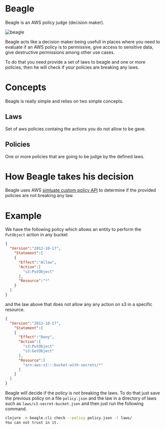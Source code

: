 # Beagle
Beagle is an AWS policy judge (decision maker).

![beagle](https://user-images.githubusercontent.com/12648924/191837038-3eae3148-191e-4658-baa1-a0011b76e740.png)

Beagle acts like a decision maker being usefull in places where you need to evaluate if an AWS policy is to permissive, give access to sensitive data, give destructive permissions among other use cases.

To do that you need provide a set of laws to beagle and one or more policies, then he will check if your policies are breaking any laws.

# Concepts
Beagle is really simple and relies on two simple concepts.

## Laws
Set of aws policies containg the actions you do not allow to be gave. 

## Policies
One or more policies that are going to be judge by the defined laws.

# How Beagle takes his decision
Beagle uses AWS [simluate custom policy API](https://docs.aws.amazon.com/IAM/latest/APIReference/API_SimulateCustomPolicy.html) to determine if the provided policies are not breaking any law.

# Example
We have the following policy which allows an entity to perform the `PutObject` action in any bucket

```json
{
  "Version":"2012-10-17",
    "Statement":[
    {
      "Effect":"Allow",
      "Action":[
        "s3:PutObject"
      ],
      "Resource":"*"
    }
  ]
}
```

and the law above that does not allow any any action on s3 in a specific resource.

```json
{
  "Version":"2012-10-17",
    "Statement":[
    {
      "Effect":"Deny",
      "Action":[
        "s3:PutObject"
        "s3:GetObject"
      ],
      "Resource":[
        "arn:aws:s3:::bucket-with-secrets/*"
      ]
    }
  ]
}
```

Beagle will decide if the policy is not breaking the laws. 
To do that just save the previous policy on a file `policy.json` and the law in a directory of laws such as `laws/s3-secret-bucket.json` and then just run the following command.

```bash
clojure -m beagle.cli check --policy policy.json -l laws/
You can not trust in it.
```
